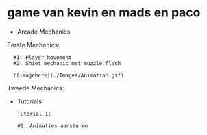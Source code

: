 # game van kevin en mads en paco


- Arcade Mechanics

Eerste Mechanics:

      #1. Player Movement
      #2. Shiet mechanic met muzzle flash

      ![imagehere](./Images/Animation.gif)

Tweede Mechanics:


- Tutorials

      Tutorial 1:

      #1. Animaties aansturen
    



    

